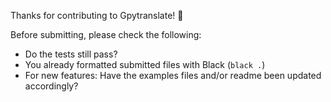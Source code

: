 Thanks for contributing to Gpytranslate! 🎉

Before submitting, please check the following:

* Do the tests still pass?
* You already formatted submitted files with Black (`black .`)
* For new features: Have the examples files and/or readme been updated accordingly?
